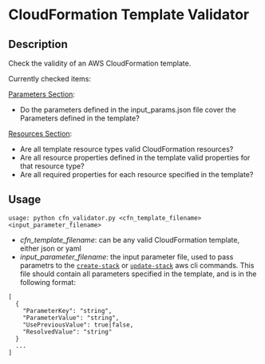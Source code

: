 # CloudFormation Template Validator

## Description

Check the validity of an AWS CloudFormation template.

Currently checked items:

<ins>Parameters Section</ins>:

- Do the parameters defined in the input_params.json file cover the Parameters defined in the template?


<ins>Resources Section</ins>:


- Are all template resource types valid CloudFormation resources?
- Are all resource properties defined in the template valid properties for that resource type?
- Are all required properties for each resource specified in the template?

## Usage

```
usage: python cfn_validator.py <cfn_template_filename> <input_parameter_filename>
```

- _cfn_template_filename_: can be any valid CloudFormation template, either json or yaml
- _input_parameter_filename_: the input parameter file, used to pass parametrs to the [`create-stack`](https://docs.aws.amazon.com/cli/latest/reference/cloudformation/create-stack.html) or [`update-stack`](https://docs.aws.amazon.com/cli/latest/reference/cloudformation/update-stack.html) aws cli commands. This file should contain all parameters specified in the template, and is in the following format:

``` 
[
  {
    "ParameterKey": "string",
    "ParameterValue": "string",
    "UsePreviousValue": true|false,
    "ResolvedValue": "string"
  }
  ...
]
```